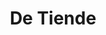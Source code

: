 ---
layout: default
artist: Lief Dagboek
title: De Tiende
year: 2018
type: Single
roles: Bass, Mixing, Mastering
spotify-url: track/4X8cyprj0H9JAacRrdl61J?si=nDJm6GWhQ9KkYr1-2KhYyQ
---